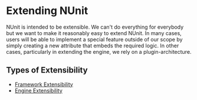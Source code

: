 # Extending NUnit

NUnit is intended to be extensible. We can't do everything for everybody but we want to make it reasonably easy to extend NUnit. In many cases, users will be able to implement a special feature outside of our scope by simply creating a new attribute that embeds the required logic. In other cases, particularly in extending the engine, we rely on a plugin-architecture.

## Types of Extensibility

* [Framework Extensibility](Framework-Extensibility.md)
* [Engine Extensibility](xref:engineextensionsindex)

